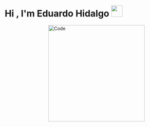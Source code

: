 <h1 align="center"><b>Hi , I'm Eduardo Hidalgo </b><img src="https://media.giphy.com/media/hvRJCLFzcasrR4ia7z/giphy.gif" width="35"></h1>
<!--  -->
<img align="right" width=300px alt="Code" src="[https://c.tenor.com/GN73MKBawZYAAAAi/busy-cute.gif](https://media2.giphy.com/media/4H3Ii5eLChYul9p7NL/giphy.webp?cid=ecf05e478oekvs93pxn77tffptkte15tlyhysvb8zpsexr13&ep=v1_gifs_search&rid=giphy.webp&ct=g)" />

